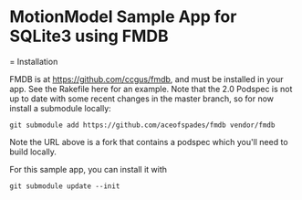 # MotionModel Sample App for SQLite3 using FMDB

= Installation

FMDB is at https://github.com/ccgus/fmdb, and must be installed in your app. See the Rakefile here for an example.
Note that the 2.0 Podspec is not up to date with some recent changes in the master branch, so for now install a
submodule locally:

`git submodule add https://github.com/aceofspades/fmdb vendor/fmdb`

Note the URL above is a fork that contains a podspec which you'll need to build locally.

For this sample app, you can install it with

`git submodule update --init`

